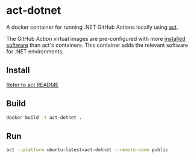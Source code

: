 # act-dotnet

A docker container for running .NET GitHub Actions locally using [act](https://github.com/nektos/act#readme).

The GitHub Action virtual images are pre-configured with more [installed software](https://github.com/actions/runner-images/blob/main/images/linux/Ubuntu2004-Readme.md) than act's containers. This container adds the relevant software for .NET environments. 

## Install

[Refer to act README](https://github.com/nektos/act#installation)

## Build

```bash
docker build -t act-dotnet .
```

## Run

```bash
act --platform ubuntu-latest=act-dotnet --remote-name public
```
